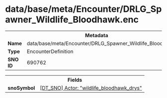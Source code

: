 <h1>data/base/meta/Encounter/DRLG_Spawner_Wildlife_Bloodhawk.enc</h1><table><tr><th colspan="100%">Metadata</th></tr><tr><td><b>Name</b></td><td>data/base/meta/Encounter/DRLG_Spawner_Wildlife_Bloodhawk.enc</td></tr><tr><td><b>Type</b></td><td>EncounterDefinition</td></tr><tr><td><b>SNO ID</b></td><td>690762</td></tr></table>

<table><tr><th colspan="100%">Fields</th></tr><tr><td><b>snoSymbol</b></td><td><a href="..\Actor\wildlife_bloodhawk_drys.acr.md">[DT_SNO] Actor: "wildlife_bloodhawk_drys"</a></td></tr></table>

